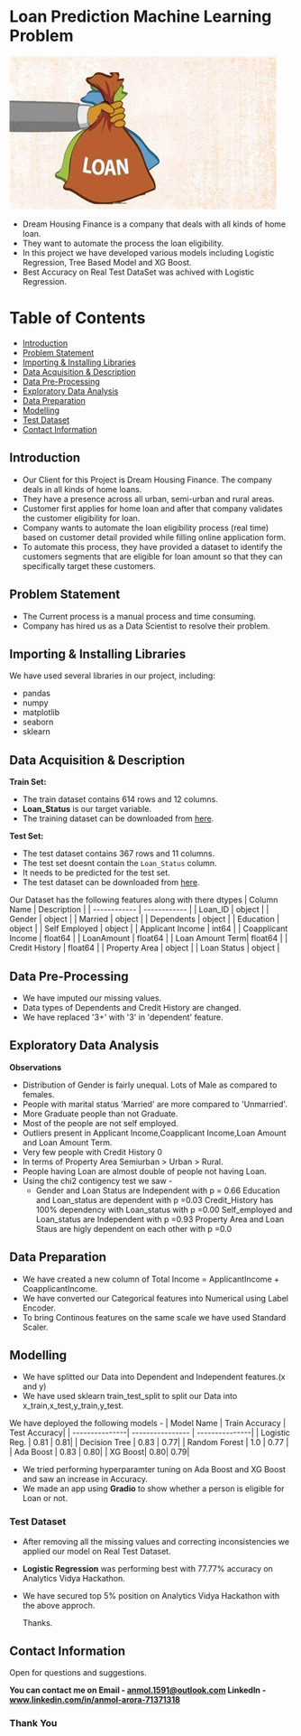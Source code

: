 # Loan Prediction Machine Learning Problem
![IMG](https://github.com/AnmolArora15/Loan-Prediction---ML-Problem/blob/main/Images/loan.jpeg "IMG")

- Dream Housing Finance is a company that deals with all kinds of home loan.
- They want to automate the process the loan eligibility.
- In this project we have developed various models including Logistic Regression, Tree Based Model and XG Boost. 
- Best Accuracy on Real Test DataSet was achived with Logistic Regression.

# Table of Contents

- [Introduction](#introduction)
- [Problem Statement](#problem-statement)
- [Importing & Installing Libraries](#importing--installing-libraries)
- [Data Acquisition & Description](#data-acquisition--description)
- [Data Pre-Processing](#data-pre-processing)
- [Exploratory Data Analysis](#exploratory-data-analysis)
- [Data Preparation](#data-preparation)
- [Modelling](#modelling)
- [Test Dataset](#test-dataset)
- [Contact Information](#contact-information)

## Introduction
- Our Client for this Project is Dream Housing Finance. The company deals in all kinds of home loans.
- They have a presence across all urban, semi-urban and rural areas.
- Customer first applies for home loan and after that company validates the customer eligibility for loan.
- Company wants to automate the loan eligibility process (real time) based on customer detail provided while filling online application form.
- To automate this process, they have provided a dataset to identify the customers segments that are eligible for loan amount so that they can specifically target these customers.

## Problem Statement
- The Current process is a manual process and time consuming.
- Company has hired us as a Data Scientist to resolve their problem.

## Importing & Installing Libraries
We have used several libraries in our project, including:
- pandas
- numpy
- matplotlib
- seaborn
- sklearn
  
## Data Acquisition & Description
**Train Set:**

- The train dataset contains 614 rows and 12 columns.
- **Loan_Status** is our target variable.
- The training dataset can be downloaded from [here](https://raw.githubusercontent.com/AnmolArora15/Loan-Prediction---ML-Problem/main/Dataset/train1.csv).

**Test Set:**

- The test dataset contains 367 rows and 11 columns.
- The test set doesnt contain the `Loan_Status` column.
- It needs to be predicted for the test set.
- The test dataset can be downloaded from [here](https://raw.githubusercontent.com/AnmolArora15/Loan-Prediction---ML-Problem/main/Dataset/test_lAUu6dG%20(2).csv).

Our Dataset has the following features along with there dtypes 
| Column Name  | Description  |
| ------------ | ------------ |
| Loan_ID  | object   |
| Gender  | object  |
| Married  | object  |
| Dependents  | object  |
| Education  | object  |
| Self Employed  | object  |
| Applicant Income  | int64  |
| Coapplicant Income  | float64  |
| LoanAmount | float64   |
| Loan Amount Term| float64 |
| Credit History | float64 |
| Property Area | object |
| Loan Status | object |

## Data Pre-Processing
- We have imputed our missing values.
- Data types of Dependents and Credit History are changed.
- We have replaced '3+' with '3' in 'dependent' feature.

## Exploratory Data Analysis




**Observations**
- Distribution of Gender is fairly unequal. Lots of Male as compared to females.
- People with marital status 'Married' are more compared to 'Unmarried'.
- More Graduate people than not Graduate.
- Most of the people are not self employed.
- Outliers present in Applicant Income,Coapplicant Income,Loan Amount and Loan Amount Term.
- Very few people with Credit History 0
- In terms of Property Area Semiurban > Urban > Rural.
- People having Loan are almost double of people not having Loan. 
- Using the chi2 contigency test we saw -
	- Gender and Loan Status are Independent with p = 0.66
	Education and Loan_status are dependent with p =0.03
	Credit_History has 100% dependency with Loan_status with p =0.00
	Self_employed and Loan_status are Independent with p =0.93
	Property Area and Loan Staus are higly dependent on each other with p =0.0

## Data Preparation
- We have created a new column of Total Income = ApplicantIncome + CoapplicantIncome.
- We have converted our Categorical features into Numerical using Label Encoder.
- To bring Continous features on the same scale we have used Standard Scaler.

## Modelling
- We have splitted our Data into Dependent and Independent features.(x and y)
- We have used sklearn train_test_split to split our Data into x_train,x_test,y_train,y_test.

We have deployed the following models - 
| Model Name | Train Accuracy | Test Accuracy|
| ---------------| ---------------- | ---------------|
| Logistic Reg.  | 0.81      | 0.81|
| Decision Tree | 0.83      | 0.77|
| Random Forest | 1.0 | 0.77 |
| Ada Boost | 0.83 | 0.80|
| XG Boost| 0.80|  0.79|

- We tried performing hyperparamter tuning on Ada Boost and XG Boost and saw an increase in Accuracy.
- We made an app using **Gradio** to show whether a person is eligible for Loan or not.

### Test Dataset
- After removing all the missing values and correcting inconsistencies we applied our model on Real Test Dataset.
- **Logistic Regression** was performing best with 77.77% accuracy on Analytics Vidya Hackathon.
- We have secured top 5% position on Analytics Vidya Hackathon with the above approch.

  Thanks.

## Contact Information
Open for questions and suggestions.

**You can contact me on Email - anmol.1591@outlook.com
LinkedIn - www.linkedin.com/in/anmol-arora-71371318**

### Thank You







